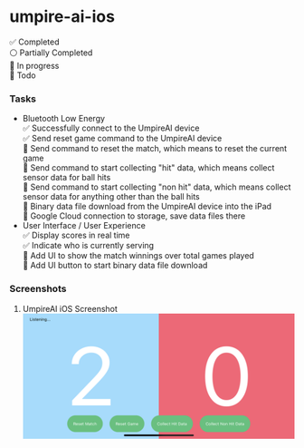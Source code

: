 # umpire-ai-ios

:white_check_mark: Completed  
:white_circle: Partially Completed  
:large_blue_circle: In progress  
:red_circle: Todo  

### Tasks
* Bluetooth Low Energy  
  :white_check_mark: Successfully connect to the UmpireAI device  
  :white_check_mark: Send reset game command to the UmpireAI device  
  :large_blue_circle: Send command to reset the match, which means to reset the current game  
  :large_blue_circle: Send command to start collecting "hit" data, which means collect sensor data for ball hits  
  :large_blue_circle: Send command to start collecting "non hit" data, which means collect sensor data for anything other than the ball hits  
  :red_circle: Binary data file download from the UmpireAI device into the iPad  
  :red_circle: Google Cloud connection to storage, save data files there  
* User Interface / User Experience  
  :white_check_mark: Display scores in real time  
  :white_check_mark: Indicate who is currently serving  
  :red_circle: Add UI to show the match winnings over total games played  
  :red_circle: Add UI button to start binary data file download  

### Screenshots
1. UmpireAI iOS Screenshot
![UmpireAI iOS Screenshot](./screenshots/umpire_ai_ios.PNG)
